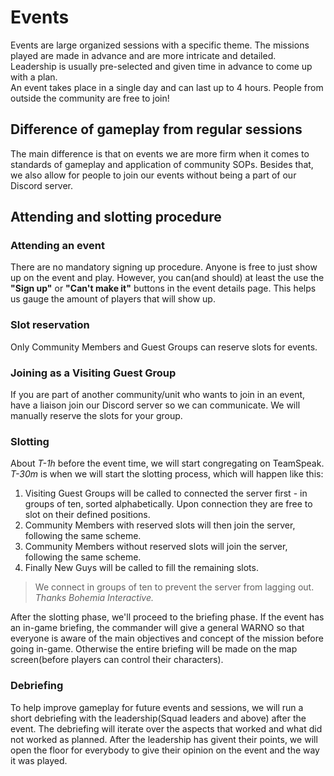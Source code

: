 # Events

Events are large organized sessions with a specific theme. The missions played are made in advance and are more intricate and detailed.  
Leadership is usually pre-selected and given time in advance to come up with a plan.  
An event takes place in a single day and can last up to 4 hours.
People from outside the community are free to join!

## Difference of gameplay from regular sessions

The main difference is that on events we are more firm when it comes to standards of gameplay and application of community SOPs.
Besides that, we also allow for people to join our events without being a part of our Discord server.

## Attending and slotting procedure

### Attending an event

There are no mandatory signing up procedure. Anyone is free to just show up on the event and play. However, you can(and should) at least the use the **\"Sign up\"** or **\"Can't make it\"** buttons in the event details page. This helps us gauge the amount of players that will show up. 

### Slot reservation

Only Community Members and Guest Groups can reserve slots for events.  

### Joining as a Visiting Guest Group
If you are part of another community/unit who wants to join in an event, have a liaison join our Discord server so we can communicate.
 We will manually reserve the slots for your group.

### Slotting
About *T-1h* before the event time, we will start congregating on TeamSpeak.
*T-30m* is when we will start the slotting process, which will happen like this:

 1. Visiting Guest Groups will be called to connected the server first - in groups of ten, sorted alphabetically. Upon connection they are free to slot on their defined positions.
 2. Community Members with reserved slots will then join the server, following the same scheme.
 3. Community Members without reserved slots will join the server, following the same scheme.
 4. Finally New Guys will be called to fill the remaining slots.

> We connect in groups of ten to prevent the server from lagging out. *Thanks Bohemia Interactive.*

After the slotting phase, we'll proceed to the briefing phase. If the event has an in-game briefing, the commander will give a general WARNO so that everyone is aware of the main objectives and concept of the mission before going in-game. Otherwise the entire briefing will be made on the map screen(before players can control their characters).

### Debriefing
To help improve gameplay for future events and sessions, we will run a short debriefing with the leadership(Squad leaders and above) after the event. The debriefing will iterate over the aspects that worked and what did not worked as planned. After the leadership has givent their points, we will open the floor for everybody to give their opinion on the event and the way it was played.